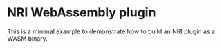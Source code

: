 # NRI WebAssembly plugin

This is a minimal example to demonstrate how to build an NRI plugin as a WASM
binary.
